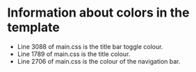 # Information about colors in the template

- Line 3088 of main.css is the title bar toggle colour.
- Line 1789 of main.css is the title colour.
- Line 2706 of main.css is the colour of the navigation bar.
